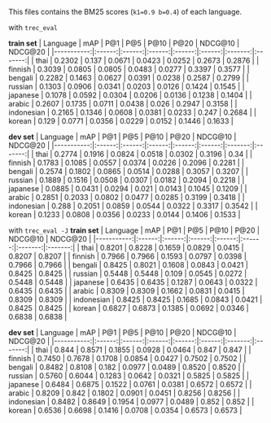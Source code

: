 This files contains the BM25 scores (`k1=0.9 b=0.4`) of each language.

with `trec_eval`

**train set**
|   Language |   mAP  |   P@1  |   P@5  |  P@10  |  P@20  | NDCG@10 | NDCG@20 |
|-----------:|:------:|:------:|:------:|:------:|:------:|:-------:|:-------:|
|      thai  | 0.2302 |  0.137 | 0.0671 | 0.0423 | 0.0252 |  0.2673 |  0.2876 |
|    finnish | 0.3039 | 0.0805 | 0.0805 | 0.0483 | 0.0277 |  0.3397 |  0.3577 |
|    bengali | 0.2282 | 0.1463 | 0.0627 | 0.0391 | 0.0238 |  0.2587 |  0.2799 |
|    russian | 0.1303 | 0.0906 | 0.0341 | 0.0203 | 0.0126 |  0.1424 |  0.1545 |
|   japanese | 0.1078 | 0.0592 | 0.0304 | 0.0206 | 0.0136 |  0.1238 |  0.1404 |
|     arabic | 0.2607 | 0.1735 | 0.0711 | 0.0438 |  0.026 |  0.2947 |  0.3158 |
| indonesian | 0.2165 | 0.1346 | 0.0608 | 0.0381 | 0.0233 |  0.247  |  0.2684 |
|     korean |  0.129 | 0.0771 | 0.0356 | 0.0229 | 0.0152 |  0.1446 |  0.1633 |

**dev set**
|   Language |   mAP  |   P@1  |   P@5  |  P@10  |  P@20  | NDCG@10 | NDCG@20 |
|-----------:|:------:|:------:|:------:|:------:|:------:|:-------:|:-------:|
|      thai  | 0.2774 | 0.1916 | 0.0824 | 0.0518 | 0.0302 |  0.3196 |   0.34  |
|    finnish | 0.1783 | 0.1085 | 0.0557 | 0.0374 | 0.0226 |  0.2096 |  0.2281 |
|    bengali | 0.2574 | 0.1802 | 0.0865 | 0.0514 | 0.0288 |  0.3057 |  0.3207 |
|    russian | 0.1889 | 0.1516 | 0.0508 | 0.0307 | 0.0182 |  0.2094 |  0.2218 |
|   japanese | 0.0885 | 0.0431 | 0.0294 |  0.021 | 0.0143 |  0.1045 |  0.1209 |
|     arabic | 0.2851 | 0.2033 | 0.0802 | 0.0477 | 0.0285 |  0.3199 |  0.3418 |
| indonesian |  0.288 | 0.2051 | 0.0859 | 0.0544 | 0.0322 |  0.3317 |  0.3542 |
|     korean | 0.1233 | 0.0808 | 0.0356 | 0.0233 | 0.0144 |  0.1406 |  0.1533 |

with `trec_eval -J`
**train set**
|   Language |   mAP  |   P@1  |   P@5  |  P@10  |  P@20  | NDCG@10 | NDCG@20 |
|-----------:|:------:|:------:|:------:|:------:|:------:|:-------:|:-------:|
|      thai  | 0.8201 | 0.8228 | 0.1659 | 0.0829 | 0.0415 |  0.8207 |  0.8207 |
|    finnish | 0.7966 | 0.7966 | 0.1593 | 0.0797 | 0.0398 |  0.7966 |  0.7966 |
|    bengali | 0.8425 | 0.8021 | 0.1608 | 0.0843 | 0.0421 |  0.8425 |  0.8425 |
|    russian | 0.5448 | 0.5448 |  0.109 | 0.0545 | 0.0272 |  0.5448 |  0.5448 |
|   japanese | 0.6435 | 0.6435 | 0.1287 | 0.0643 | 0.0322 |  0.6435 |  0.6435 |
|     arabic | 0.8309 | 0.8309 | 0.1662 | 0.0831 | 0.0415 |  0.8309 |  0.8309 |
| indonesian | 0.8425 | 0.8425 | 0.1685 | 0.0843 | 0.0421 |  0.8425 |  0.8425 |
|     korean | 0.6827 | 0.6873 | 0.1385 | 0.0692 | 0.0346 |  0.6838 |  0.6838 |

**dev set**
|   Language |   mAP  |   P@1  |   P@5  |  P@10  |  P@20  | NDCG@10 | NDCG@20 |
|-----------:|:------:|:------:|:------:|:------:|:------:|:-------:|:-------:|
|      thai  |  0.844 | 0.8571 | 0.1855 | 0.0928 | 0.0464 |  0.847  |  0.847  |
|    finnish | 0.7450 | 0.7678 | 0.1708 | 0.0854 | 0.0427 |  0.7502 |  0.7502 |
|    bengali | 0.8482 | 0.8108 |  0.182 | 0.0977 | 0.0489 |  0.8520 |  0.8520 |
|    russian | 0.5760 | 0.6044 | 0.1283 | 0.0642 | 0.0321 |  0.5825 |  0.5825 |
|   japanese | 0.6484 | 0.6875 | 0.1522 | 0.0761 | 0.0381 |  0.6572 |  0.6572 |
|     arabic | 0.8209 |  0.842 | 0.1802 | 0.0901 | 0.0451 |  0.8256 |  0.8256 |
| indonesian | 0.8482 | 0.8649 | 0.1954 | 0.0977 | 0.0489 |  0.852  |  0.852  |
|     korean | 0.6536 | 0.6698 | 0.1416 | 0.0708 | 0.0354 |  0.6573 |  0.6573 |
